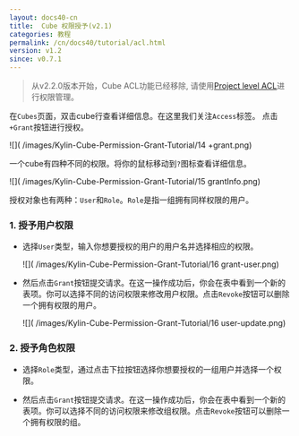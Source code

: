 ```yaml
---
layout: docs40-cn
title:  Cube 权限授予(v2.1)
categories: 教程
permalink: /cn/docs40/tutorial/acl.html
version: v1.2
since: v0.7.1
---
```


> 从v2.2.0版本开始，Cube ACL功能已经移除, 请使用[Project level ACL](/docs40/tutorial/project_level_acl.html)进行权限管理。

在`Cubes`页面，双击cube行查看详细信息。在这里我们关注`Access`标签。
点击`+Grant`按钮进行授权。

![]( /images/Kylin-Cube-Permission-Grant-Tutorial/14 +grant.png)

一个cube有四种不同的权限。将你的鼠标移动到`?`图标查看详细信息。

![]( /images/Kylin-Cube-Permission-Grant-Tutorial/15 grantInfo.png)

授权对象也有两种：`User`和`Role`。`Role`是指一组拥有同样权限的用户。

### 1. 授予用户权限
* 选择`User`类型，输入你想要授权的用户的用户名并选择相应的权限。

     ![]( /images/Kylin-Cube-Permission-Grant-Tutorial/16 grant-user.png)

* 然后点击`Grant`按钮提交请求。在这一操作成功后，你会在表中看到一个新的表项。你可以选择不同的访问权限来修改用户权限。点击`Revoke`按钮可以删除一个拥有权限的用户。

     ![]( /images/Kylin-Cube-Permission-Grant-Tutorial/16 user-update.png)

### 2. 授予角色权限
* 选择`Role`类型，通过点击下拉按钮选择你想要授权的一组用户并选择一个权限。

* 然后点击`Grant`按钮提交请求。在这一操作成功后，你会在表中看到一个新的表项。你可以选择不同的访问权限来修改组权限。点击`Revoke`按钮可以删除一个拥有权限的组。
